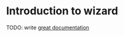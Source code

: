 # Introduction to wizard

TODO: write [great documentation](http://jacobian.org/writing/what-to-write/)
